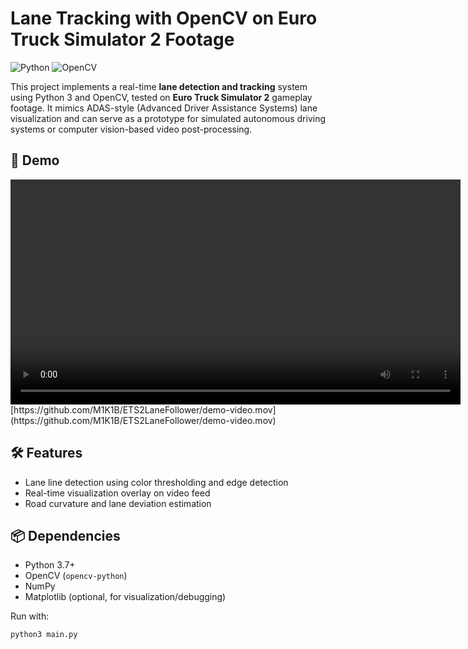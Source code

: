 # Lane Tracking with OpenCV on Euro Truck Simulator 2 Footage

![Python](https://img.shields.io/badge/Python-3.x-blue.svg)
![OpenCV](https://img.shields.io/badge/OpenCV-4.x-green.svg)

This project implements a real-time **lane detection and tracking** system using Python 3 and OpenCV, tested on **Euro Truck Simulator 2** gameplay footage. It mimics ADAS-style (Advanced Driver Assistance Systems) lane visualization and can serve as a prototype for simulated autonomous driving systems or computer vision-based video post-processing.

## 🚛 Demo

<video width="720" controls>
  <source src="https://github.com/M1K1B/ETS2LaneFollower/blob/main/demo-video.mov" type="video/mov">
  Your browser does not support the video tag.
</video>
[https://github.com/M1K1B/ETS2LaneFollower/demo-video.mov](https://github.com/M1K1B/ETS2LaneFollower/demo-video.mov)

## 🛠 Features

- Lane line detection using color thresholding and edge detection
- Real-time visualization overlay on video feed
- Road curvature and lane deviation estimation

## 📦 Dependencies

- Python 3.7+
- OpenCV (`opencv-python`)
- NumPy
- Matplotlib (optional, for visualization/debugging)

Run with:

```bash
python3 main.py
```
